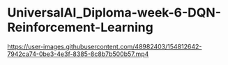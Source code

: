 # UniversalAI_Diploma-week-6-DQN-Reinforcement-Learning

https://user-images.githubusercontent.com/48982403/154812642-7942ca74-0be3-4e3f-8385-8c8b7b500b57.mp4

